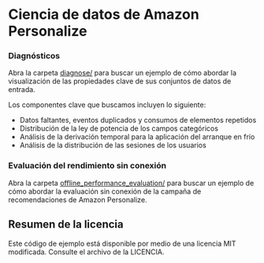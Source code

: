 # Ciencia de datos de Amazon Personalize

### Diagnósticos

Abra la carpeta [diagnose/](diagnose/) para buscar un ejemplo de cómo abordar la visualización de las propiedades clave de sus conjuntos de datos de entrada.

Los componentes clave que buscamos incluyen lo siguiente:
- Datos faltantes, eventos duplicados y consumos de elementos repetidos
- Distribución de la ley de potencia de los campos categóricos
- Análisis de la derivación temporal para la aplicación del arranque en frío
- Análisis de la distribución de las sesiones de los usuarios

### Evaluación del rendimiento sin conexión

Abra la carpeta [offline_performance_evaluation/](offline_performance_evaluation/) para buscar un ejemplo de cómo abordar la evaluación sin conexión de la campaña de recomendaciones de Amazon Personalize.

## Resumen de la licencia

Este código de ejemplo está disponible por medio de una licencia MIT modificada. Consulte el archivo de la LICENCIA.
